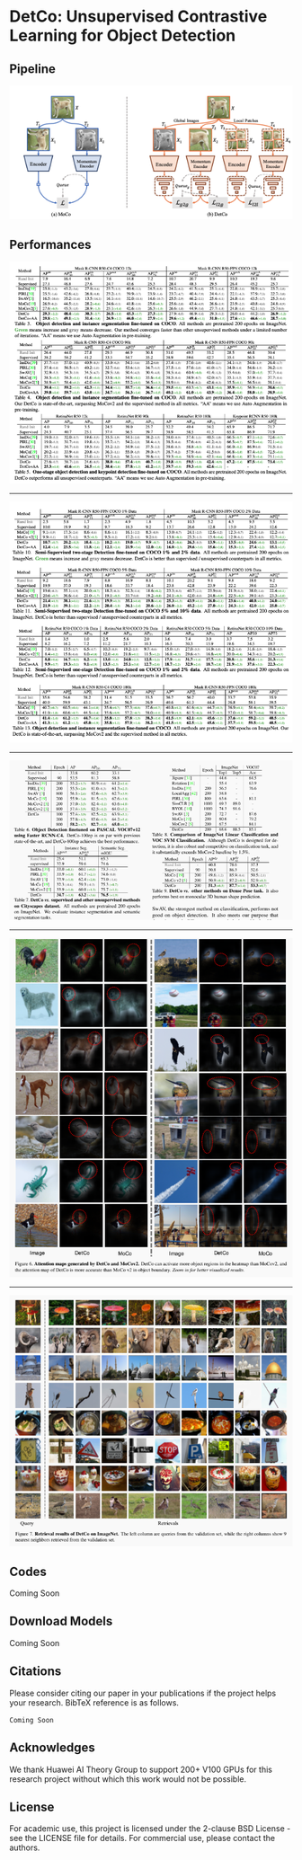 # DetCo: Unsupervised Contrastive Learning for Object Detection


## Pipeline
![image-20190807160835333](imgs/pipeline.png)


## Performances
![Graph](imgs/res_coco.png)

-----

![Graph](imgs/res2_coco.png)

----

![Graph](imgs/other_res2.png)

-----

![Graph](imgs/vis.png)

-----

![Graph](imgs/vis2.png)



## Codes
Coming Soon

## Download Models
Coming Soon

## Citations
Please consider citing our paper in your publications if the project helps your research. BibTeX reference is as follows.

```
Coming Soon
```


## Acknowledges
We thank Huawei AI Theory Group to support 200+ V100 GPUs for this research project without which this work would not be possible.

## License

For academic use, this project is licensed under the 2-clause BSD License - see the LICENSE file for details. For commercial use, please contact the authors. 